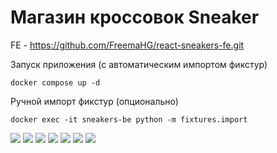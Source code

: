 # Магазин кросcовок Sneaker

FE - https://github.com/FreemaHG/react-sneakers-fe.git

Запуск приложения (с автоматическим импортом фикстур)
```
docker compose up -d
```

Ручной импорт фикстур (опционально)
```
docker exec -it sneakers-be python -m fixtures.import
```

![](/screens/1.png)
![](/screens/2.png)
![](/screens/3.png)
![](/screens/4.png)
![](/screens/5.png)
![](/screens/6.png)
![](/screens/7.png)